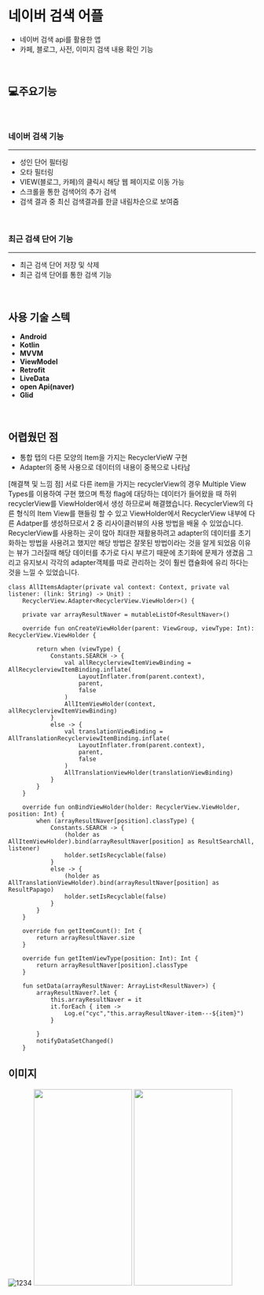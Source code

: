 네이버 검색 어플
===========
- 네이버 검색 api를 활용한 앱
- 카페, 블로그, 사전, 이미지 검색 내용 확인 기능
</br>

## 💻주요기능
</br>

### 네이버 검색 기능
---
- 성인 단어 필터링
- 오타 필터링
- VIEW(블로그, 카페)의 클릭시 해당 웹 페이지로 이동 가능
- 스크롤을 통한 검색어의 추가 검색
- 검색 결과 중 최신 검색결과를 한글 내림차순으로 보여줌
</br>


### 최근 검색 단어 기능
---
- 최근 검색 단어 저장 및 삭제
- 최근 검색 단어를 통한 검색 기능

</br>


## 사용 기술 스텍
- **Android**
- **Kotlin**
- **MVVM**
- **ViewModel**
- **Retrofit**
- **LiveData**
- **open Api(naver)**
- **Glid**

</br>

## 어렵웠던 점
- 통합 탭의 다른 모양의 Item을 가지는 RecyclerVieW 구현
- Adapter의 중복 사용으로 데이터의 내용이 중복으로 나타남

[해결책 및 느낌 점]
서로 다른 item을 가지는 recyclerView의 경우 Multiple View Types를 이용하여 구현 했으며 특정 flag에 대당하는 데이터가 들어왔을 때 하위 recyclerView를 ViewHolder에서 생성 하므로써 해결했습니다.
RecyclerView의 다른 형식의 Item View를 핸들링 할 수 있고 ViewHolder에서 RecyclerView 내부에 다른 Adatper를 생성하므로서 2 중 리사이클러뷰의 사용 방법을 배울 수 있었습니다.
RecyclerView를 사용하는 곳이 많아 최대한 재활용하려고 adapter의 데이터를 초기화하는 방법을 사용려고 했지만 해당 방법은 잘못된 방법이라는 것을 알게 되었음 이유는 뷰가 그러질때 해당 데이터를 추가로 다시 부르기 때문에 초기화에 문제가 생겼음 그리고 유지보시 각각의 adapter객체를 따로 관리하는 것이 훨씬 캡슐화에 유리 하다는 것을 느낄 수 있었습니다.
```
class AllItemsAdapter(private val context: Context, private val listener: (link: String) -> Unit) :
    RecyclerView.Adapter<RecyclerView.ViewHolder>() {

    private var arrayResultNaver = mutableListOf<ResultNaver>()

    override fun onCreateViewHolder(parent: ViewGroup, viewType: Int): RecyclerView.ViewHolder {

        return when (viewType) {
            Constants.SEARCH -> {
                val allRecyclerviewItemViewBinding = AllRecyclerviewItemBinding.inflate(
                    LayoutInflater.from(parent.context),
                    parent,
                    false
                )
                AllItemViewHolder(context, allRecyclerviewItemViewBinding)
            }
            else -> {
                val translationViewBinding = AllTranslationRecyclerviewItemBinding.inflate(
                    LayoutInflater.from(parent.context),
                    parent,
                    false
                )
                AllTranslationViewHolder(translationViewBinding)
            }
        }
    }

    override fun onBindViewHolder(holder: RecyclerView.ViewHolder, position: Int) {
        when (arrayResultNaver[position].classType) {
            Constants.SEARCH -> {
                (holder as AllItemViewHolder).bind(arrayResultNaver[position] as ResultSearchAll, listener)
                holder.setIsRecyclable(false)
            }
            else -> {
                (holder as AllTranslationViewHolder).bind(arrayResultNaver[position] as ResultPapago)
                holder.setIsRecyclable(false)
            }
        }
    }

    override fun getItemCount(): Int {
        return arrayResultNaver.size
    }

    override fun getItemViewType(position: Int): Int {
        return arrayResultNaver[position].classType
    }

    fun setData(arrayResultNaver: ArrayList<ResultNaver>) {
        arrayResultNaver?.let {
            this.arrayResultNaver = it
            it.forEach { item ->
                Log.e("cyc","this.arrayResultNaver-item---${item}")
            }

        }
        notifyDataSetChanged()
    }
```

## 이미지
![1234](https://github.com/yoonchanchoi/SearchStudy/assets/74814647/840b6916-e3f9-479e-afe5-2c94b04f4d74)
<img src="https://github.com/yoonchanchoi/SearchStudy/assets/74814647/20c60e4c-282e-47a2-9893-6f684ec7e21b" width="200" height="400">
<img src="https://github.com/yoonchanchoi/SearchStudy/assets/74814647/3f85f767-c443-45a1-a41f-37454deae6c3" width="200" height="400">
